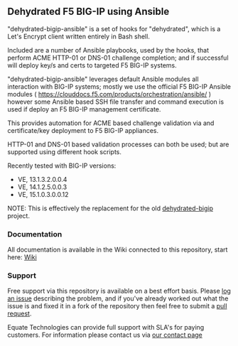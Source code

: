 ## Dehydrated F5 BIG-IP using Ansible

"dehydrated-bigip-ansible" is a set of hooks for "dehydrated", which is a Let's Encrypt client written entirely in Bash shell.

Included are a number of Ansible playbooks, used by the hooks, that perform ACME HTTP-01 or DNS-01 challenge completion; and if successful will deploy key/s and certs to targeted F5 BIG-IP systems.

"dehydrated-bigip-ansible" leverages default Ansible modules all interaction with BIG-IP systems; mostly we use the official F5 BIG-IP Ansible modules ( https://clouddocs.f5.com/products/orchestration/ansible/ ) however some Ansible based SSH file transfer and command execution is used if deploy an F5 BIG-IP management certificate.

This provides automation for ACME based challenge validation via and certificate/key deployment to F5 BIG-IP appliances.

HTTP-01 and DNS-01 based validation processes can both be used; but are supported using different hook scripts.

Recently tested with BIG-IP versions:

- VE, 13.1.3.2.0.0.4
- VE, 14.1.2.5.0.0.3
- VE, 15.1.0.3.0.0.12

NOTE: This is effectively the replacement for the old [dehydrated-bigip](https://github.com/colin-stubbs/dehydrated-bigip/) project.

### Documentation

All documentation is available in the Wiki connected to this repository, start here: [Wiki](https://github.com/EquateTechnologies/dehydrated-bigip-ansible/wiki)

### Support

Free support via this repository is available on a best effort basis. Please [log an issue](https://github.com/EquateTechnologies/dehydrated-bigip-ansible/issues) describing the problem, and if you've already worked out what the issue is and fixed it in a fork of the repository then feel free to submit a [pull request](https://github.com/EquateTechnologies/dehydrated-bigip-ansible/pulls).

Equate Technologies can provide full support with SLA's for paying customers. For information please contact us via [our contact page](https://equatetechnologies.com.au/contact-us/)

